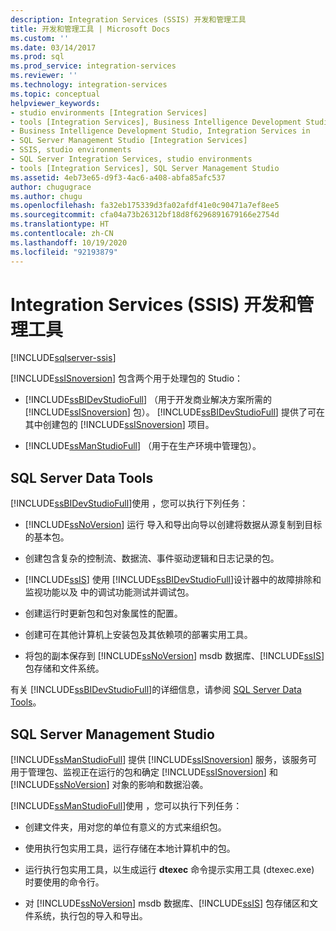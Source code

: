 ```yaml
---
description: Integration Services (SSIS) 开发和管理工具
title: 开发和管理工具 | Microsoft Docs
ms.custom: ''
ms.date: 03/14/2017
ms.prod: sql
ms.prod_service: integration-services
ms.reviewer: ''
ms.technology: integration-services
ms.topic: conceptual
helpviewer_keywords:
- studio environments [Integration Services]
- tools [Integration Services], Business Intelligence Development Studio
- Business Intelligence Development Studio, Integration Services in
- SQL Server Management Studio [Integration Services]
- SSIS, studio environments
- SQL Server Integration Services, studio environments
- tools [Integration Services], SQL Server Management Studio
ms.assetid: 4eb73e65-d9f3-4ac6-a408-abfa85afc537
author: chugugrace
ms.author: chugu
ms.openlocfilehash: fa32eb175339d3fa02afdf41e0c90471a7ef8ee5
ms.sourcegitcommit: cfa04a73b26312bf18d8f6296891679166e2754d
ms.translationtype: HT
ms.contentlocale: zh-CN
ms.lasthandoff: 10/19/2020
ms.locfileid: "92193879"
---
```

# <a name="integration-services-ssis-development-and-management-tools"></a>Integration Services (SSIS) 开发和管理工具

[!INCLUDE[sqlserver-ssis](../includes/applies-to-version/sqlserver-ssis.md)]


  [!INCLUDE[ssISnoversion](../includes/ssisnoversion-md.md)] 包含两个用于处理包的 Studio：  
  
-   [!INCLUDE[ssBIDevStudioFull](../includes/ssbidevstudiofull-md.md)] （用于开发商业解决方案所需的 [!INCLUDE[ssISnoversion](../includes/ssisnoversion-md.md)] 包）。 [!INCLUDE[ssBIDevStudioFull](../includes/ssbidevstudiofull-md.md)] 提供了可在其中创建包的 [!INCLUDE[ssISnoversion](../includes/ssisnoversion-md.md)] 项目。  
  
-   [!INCLUDE[ssManStudioFull](../includes/ssmanstudiofull-md.md)] （用于在生产环境中管理包）。  
  
## <a name="sql-server-data-tools"></a>SQL Server Data Tools  
 [!INCLUDE[ssBIDevStudioFull](../includes/ssbidevstudiofull-md.md)]使用 ，您可以执行下列任务：  
  
-   [!INCLUDE[ssNoVersion](../includes/ssnoversion-md.md)] 运行  导入和导出向导以创建将数据从源复制到目标的基本包。  
  
-   创建包含复杂的控制流、数据流、事件驱动逻辑和日志记录的包。  
  
-   [!INCLUDE[ssIS](../includes/ssis-md.md)] 使用 [!INCLUDE[ssBIDevStudioFull](../includes/ssbidevstudiofull-md.md)]设计器中的故障排除和监视功能以及  中的调试功能测试并调试包。  
  
-   创建运行时更新包和包对象属性的配置。  
  
-   创建可在其他计算机上安装包及其依赖项的部署实用工具。  
  
-   将包的副本保存到 [!INCLUDE[ssNoVersion](../includes/ssnoversion-md.md)] msdb 数据库、[!INCLUDE[ssIS](../includes/ssis-md.md)] 包存储和文件系统。  
  
 有关 [!INCLUDE[ssBIDevStudioFull](../includes/ssbidevstudiofull-md.md)]的详细信息，请参阅 [SQL Server Data Tools](/previous-versions/sql/sql-server-data-tools/hh272686(v=vs.103))。  
  
## <a name="sql-server-management-studio"></a>SQL Server Management Studio  
 [!INCLUDE[ssManStudioFull](../includes/ssmanstudiofull-md.md)] 提供 [!INCLUDE[ssISnoversion](../includes/ssisnoversion-md.md)] 服务，该服务可用于管理包、监视正在运行的包和确定 [!INCLUDE[ssISnoversion](../includes/ssisnoversion-md.md)] 和 [!INCLUDE[ssNoVersion](../includes/ssnoversion-md.md)] 对象的影响和数据沿袭。  
  
 [!INCLUDE[ssManStudioFull](../includes/ssmanstudiofull-md.md)]使用 ，您可以执行下列任务：  
  
-   创建文件夹，用对您的单位有意义的方式来组织包。  
  
-   使用执行包实用工具，运行存储在本地计算机中的包。  
  
-   运行执行包实用工具，以生成运行 **dtexec** 命令提示实用工具 (dtexec.exe) 时要使用的命令行。  
  
-   对 [!INCLUDE[ssNoVersion](../includes/ssnoversion-md.md)] msdb 数据库、[!INCLUDE[ssIS](../includes/ssis-md.md)] 包存储区和文件系统，执行包的导入和导出。